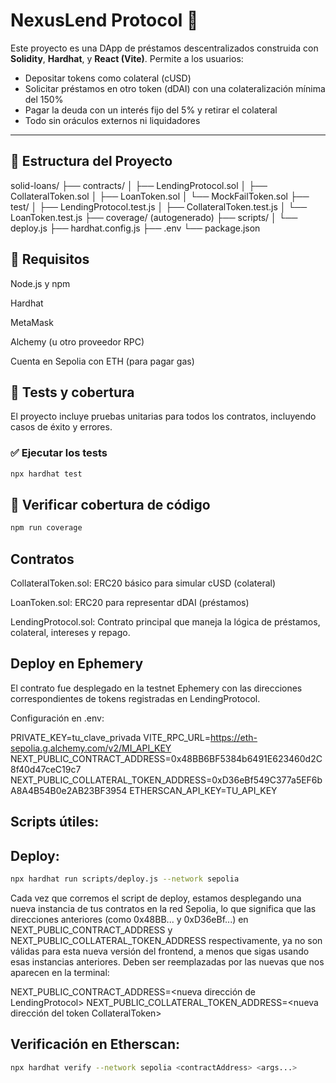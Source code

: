 # NexusLend Protocol 🏦

Este proyecto es una DApp de préstamos descentralizados construida con **Solidity**, **Hardhat**, y **React (Vite)**. Permite a los usuarios:

- Depositar tokens como colateral (cUSD)
- Solicitar préstamos en otro token (dDAI) con una colateralización mínima del 150%
- Pagar la deuda con un interés fijo del 5% y retirar el colateral
- Todo sin oráculos externos ni liquidadores

---

## 📂 Estructura del Proyecto

solid-loans/
├── contracts/
│ ├── LendingProtocol.sol
│ ├── CollateralToken.sol
│ ├── LoanToken.sol
│ └──    MockFailToken.sol
├── test/
│ ├── LendingProtocol.test.js
│ ├── CollateralToken.test.js
│ └── LoanToken.test.js
├── coverage/ (autogenerado)
├── scripts/
│ └── deploy.js
├── hardhat.config.js
├── .env
└── package.json

## 📂 Requisitos

Node.js y npm

Hardhat

MetaMask

Alchemy (u otro proveedor RPC)

Cuenta en Sepolia con ETH (para pagar gas)


## 🧪 Tests y cobertura

El proyecto incluye pruebas unitarias para todos los contratos, incluyendo casos de éxito y errores.

### ✅ Ejecutar los tests

```bash
npx hardhat test
```

## 🧪  Verificar cobertura de código

```bash
npm run coverage

```

## Contratos
CollateralToken.sol: ERC20 básico para simular cUSD (colateral)

LoanToken.sol: ERC20 para representar dDAI (préstamos)

LendingProtocol.sol: Contrato principal que maneja la lógica de préstamos, colateral, intereses y repago.

## Deploy en Ephemery
El contrato fue desplegado en la testnet Ephemery con las direcciones correspondientes de tokens registradas en LendingProtocol.

Configuración en .env:

PRIVATE_KEY=tu_clave_privada
VITE_RPC_URL=https://eth-sepolia.g.alchemy.com/v2/MI_API_KEY
NEXT_PUBLIC_CONTRACT_ADDRESS=0x48BB6BF5384b6491E623460d2C8f40d47ceC19c7
NEXT_PUBLIC_COLLATERAL_TOKEN_ADDRESS=0xD36eBf549C377a5EF6bA8A4B54B0e2AB23BF3954
ETHERSCAN_API_KEY=TU_API_KEY


## Scripts útiles:

## Deploy:

```bash
npx hardhat run scripts/deploy.js --network sepolia
```
Cada vez que corremos el script de deploy, estamos desplegando una nueva instancia de tus contratos en la red Sepolia, lo que significa que las direcciones anteriores (como 0x48BB... y 0xD36eBf...) en NEXT_PUBLIC_CONTRACT_ADDRESS y NEXT_PUBLIC_COLLATERAL_TOKEN_ADDRESS respectivamente, ya no son válidas para esta nueva versión del frontend, a menos que sigas usando esas instancias anteriores.
Deben ser reemplazadas por las nuevas que nos aparecen en la terminal:

NEXT_PUBLIC_CONTRACT_ADDRESS=<nueva dirección de LendingProtocol>
NEXT_PUBLIC_COLLATERAL_TOKEN_ADDRESS=<nueva dirección del token CollateralToken>

## Verificación en Etherscan:

```bash
npx hardhat verify --network sepolia <contractAddress> <args...>
```

